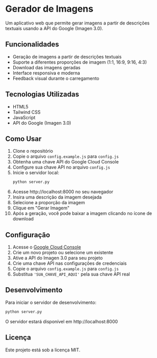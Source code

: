 # Gerador de Imagens

Um aplicativo web que permite gerar imagens a partir de descrições textuais usando a API do Google (Imagen 3.0).

## Funcionalidades

- Geração de imagens a partir de descrições textuais
- Suporte a diferentes proporções de imagem (1:1, 16:9, 9:16, 4:3)
- Download das imagens geradas
- Interface responsiva e moderna
- Feedback visual durante o carregamento

## Tecnologias Utilizadas

- HTML5
- Tailwind CSS
- JavaScript
- API do Google (Imagen 3.0)

## Como Usar

1. Clone o repositório
2. Copie o arquivo `config.example.js` para `config.js`
3. Obtenha uma chave API do Google Cloud Console
4. Configure sua chave API no arquivo `config.js`
5. Inicie o servidor local:
   ```bash
   python server.py
   ```
6. Acesse http://localhost:8000 no seu navegador
7. Insira uma descrição da imagem desejada
8. Selecione a proporção da imagem
9. Clique em "Gerar Imagem"
10. Após a geração, você pode baixar a imagem clicando no ícone de download

## Configuração

1. Acesse o [Google Cloud Console](https://console.cloud.google.com)
2. Crie um novo projeto ou selecione um existente
3. Ative a API do Imagen 3.0 para seu projeto
4. Crie uma chave API nas configurações de credenciais
5. Copie o arquivo `config.example.js` para `config.js`
6. Substitua `'SUA_CHAVE_API_AQUI'` pela sua chave API real

## Desenvolvimento

Para iniciar o servidor de desenvolvimento:

```bash
python server.py
```

O servidor estará disponível em http://localhost:8000

## Licença

Este projeto está sob a licença MIT. 